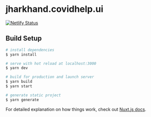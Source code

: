 # jharkhand.covidhelp.ui

[![Netlify Status](https://api.netlify.com/api/v1/badges/d2d8e932-8da8-401a-b782-f060ad88c7e6/deploy-status)](https://app.netlify.com/sites/thirsty-brown-3401a1/deploys)
## Build Setup

```bash
# install dependencies
$ yarn install

# serve with hot reload at localhost:3000
$ yarn dev

# build for production and launch server
$ yarn build
$ yarn start

# generate static project
$ yarn generate
```

For detailed explanation on how things work, check out [Nuxt.js docs](https://nuxtjs.org).
